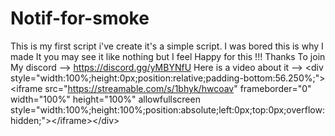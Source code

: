 # Notif-for-smoke
This is my first script i've create  it's a simple script. I was bored this is why I made It you may see it like nothing but I feel Happy for this !!! Thanks   To join My discord --> https://discord.gg/yMBYNfU     Here is a video about it -->  &lt;div style="width:100%;height:0px;position:relative;padding-bottom:56.250%;">&lt;iframe src="https://streamable.com/s/1bhyk/hwcoav" frameborder="0" width="100%" height="100%" allowfullscreen style="width:100%;height:100%;position:absolute;left:0px;top:0px;overflow:hidden;">&lt;/iframe>&lt;/div>
